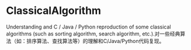 # ClassicalAlgorithm
Understanding and C / Java / Python reproduction of some classical algorithms (such as sorting algorithm, search algorithm, etc.).对一些经典算法（如：排序算法、查找算法等）的理解和C/Java/Python代码复现。
